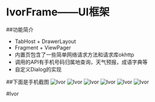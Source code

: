 # IvorFrame——UI框架

##功能简介
* TabHost + DrawerLayout
* Fragment + ViewPager
* 内置页包含了一些简单网络请求方法和请求库okhttp
* 调用的API有手机号码归属地查询，天气预报，成语字典等
* 自定义Dialog的实现

##下面是手机截图
![Ivor](/screenshots/tab1.png) 
![Ivor](/screenshots/tab2.png)
![Ivor](/screenshots/tab3.png)
![Ivor](/screenshots/tab4.png)
![Ivor](/screenshots/dialog.png)
![Ivor](/screenshots/drawer.png)

#Ivor
